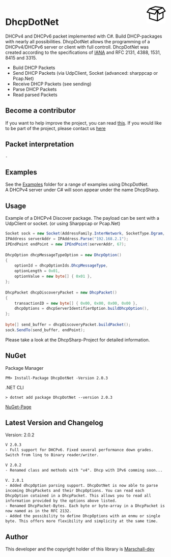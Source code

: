 <a>
    <img src="DhcpDotNet/logo.png" alt="DhcpDotNet" align="right" height="60" />
</a>

# DhcpDotNet
DHCPv4 and DHCPv6 packet implemented with C#. Build DHCP-packages with nearly all possibilities.
DhcpDotNet allows the programming of a DHCPv4/DHCPv6 server or client with full controll. DhcpDotNet was created according to the specifications of <a href="https://www.iana.org/assignments/bootp-dhcp-parameters/bootp-dhcp-parameters.xhtml">IANA</a> and RFC 2131, 4388, 1531, 8415 and 3315.

- Build DHCP Packets
- Send DHCP Packets (via UdpClient, Socket (advanced: sharppcap or Pcap.Net)
- Receive DHCP Packets (see sending)
- Parse DHCP Packets
- Read parsed Packets

## Become a contributor
If you want to help improve the project, you can read <a href="CONTRIBUTING.md">this<a/>. If you would like to be part of the project, please contact us <a href="mailto:maxarttm@gmail.com">here</a>
 
## Packet interpretation
```
-
```

## Examples
See the <a href="/DhcpDotNet/Examples/">Examples</a> folder for a range of examples using DhcpDotNet.<br>
A DHCPv4 server under C# will soon appear under the name DhcpSharp.

## Usage
Example of a DHCPv4 Discover package. The payload can be sent with a UdpClient or socket. (or using Sharppcap or Pcap.Net)
```csharp
Socket sock = new Socket(AddressFamily.InterNetwork, SocketType.Dgram, ProtocolType.Udp);
IPAddress serverAddr = IPAddress.Parse("192.168.2.1");
IPEndPoint endPoint = new IPEndPoint(serverAddr, 67);

DhcpOption dhcpMessageTypeOption = new DhcpOption()
{
    optionId = dhcpOptionIds.DhcpMessageType,
    optionLength = 0x01,
    optionValue = new byte[] { 0x01 },
};

DhcpPacket dhcpDiscoveryPacket = new DhcpPacket()
{
    transactionID = new byte[] { 0x00, 0x00, 0x00, 0x00 },
    dhcpOptions = dhcpServerIdentifierOption.buildDhcpOption(),
};

byte[] send_buffer = dhcpDiscoveryPacket.buildPacket();
sock.SendTo(send_buffer, endPoint);
```
Please take a look at the DhcpSharp-Project for detailed information.

## NuGet
Package Manager
```
PM> Install-Package DhcpDotNet -Version 2.0.3
```

.NET CLI
```
> dotnet add package DhcpDotNet --version 2.0.3
```
<a href="https://www.nuget.org/packages/DhcpDotNet/">NuGet-Page</a>

## Latest Version and Changelog
Version: 2.0.2

```
V 2.0.3
- Full support for DHCPv6. Fixed several performance down grades. Switch from linq to Binary reader/writer.

V 2.0.2
- Renamed class and methods with "v4". Dhcp with IPv6 comming soon...

V. 2.0.1
- Added dhcpOption parsing support. DhcpDotNet is now able to parse incoming DhcpPackets and their DhcpOptions. You can read each DhcpOption cotained in a DhcpPacket. This allows you to read all information provided by the options above listed.
- Renamed DhcpPacket-Bytes. Each byte or byte-array in a DhcpPacket is now named as in the RFC 2132.
- Added the possibility to define DhcpOptions with an enmu or single byte. This offers more flexibility and simplicity at the same time.
```

## Author
This developer and the copyright holder of this library is <a href="https://github.com/Marschall-dev">Marschall-dev</a>

